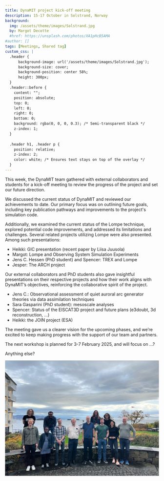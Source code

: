 ```yaml
---
title: DynaMIT project kick-off meeting
description: 15-17 October in Solstrand, Norway
background:
  img: /assets/theme/images/Solstrand.jpg
  by: Margot Decotte
  #href: https://unsplash.com/photos/XA1pHcB5AMA
#author: []
tags: [Meetings, Shared tag]
custom_css: |
  .header {
      background-image: url('/assets/theme/images/Solstrand.jpg');
      background-size: cover;
      background-position: center 58%;
      height: 300px;
  }
  .header::before {
    content: "";
    position: absolute;
    top: 0;
    left: 0;
    right: 0;
    bottom: 0;
    background: rgba(0, 0, 0, 0.3); /* Semi-transparent black */
    z-index: 1;
  }

  .header h1, .header p {
    position: relative;
    z-index: 2;
    color: white; /* Ensures text stays on top of the overlay */
  }
---
```


<style>
{{ page.custom_css }}
</style>

This week, the DynaMIT team gathered with external collaborators and students for a kick-off meeting to review the progress of the project and set our future direction.

We discussed the current status of DynaMIT and reviewed our achievements to date. Our primary focus was on outlining future goals, including key publication pathways and improvements to the project's simulation code. 

Additionally, we examined the current status of the Lompe technique, explored potential code improvements, and addressed its limitations and challenges. Several related projects utilizing Lompe were also presented. Among such presentations:
- Heikki: GIC presentation (recent paper by Liisa Juusola)
- Margot: Lompe and Observing System Simulation Experiments
- Jens C. Hessen (PhD student) and Spencer: TREX and Lompe
- Jesper: The ARCH project

Our external collaborators and PhD students also gave insightful presentations on their respective projects and how their work aligns with DynaMIT’s objectives, reinforcing the collaborative spirit of the project. 
- Jens C.: Observational assessment of quiet auroral arc generator theories via data assimilation techniques 
- Sara Gasparini (PhD student): mesoscale analyses
- Spencer: Status of the EISCAT3D project and future plans (e3doubt, 3d reconstruction, ...)
- Heikki: the JOIN project (ESA)

The meeting gave us a clearer vision for the upcoming phases, and we’re excited to keep making progress with the support of our team and partners.

The next workshop is planned for 3-7 February 2025, and will focus on ...?

Anything else?


<!-- ![Alt Text](/assets/theme/images/Solstrand.jpg) -->
<!-- ![Alt Text](/assets/theme/images/Solstrand.jpg){ width=300px height=200px } -->
<img src="/assets/theme/images/solstrand-group-photo.jpeg" alt="Alt Text" width="900">
